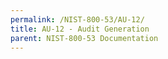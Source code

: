 ```yaml
---
permalink: /NIST-800-53/AU-12/
title: AU-12 - Audit Generation
parent: NIST-800-53 Documentation
---
```


